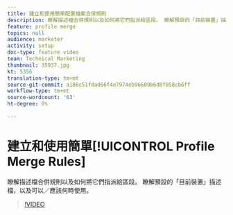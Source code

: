 ```yaml
---
title: 建立和使用簡單配置檔案合併規則
description: 瞭解描述檔合併規則以及如何將它們指派給區段。 瞭解預設的「目前裝置」描述檔，以及可以／應該何時使用。
feature: profile merge
topics: null
audience: marketer
activity: setup
doc-type: feature video
team: Technical Marketing
thumbnail: 35937.jpg
kt: 5356
translation-type: tm+mt
source-git-commit: a108c51fdad66f4e7974eb96609b6d8f058cb6ff
workflow-type: tm+mt
source-wordcount: '63'
ht-degree: 0%

---
```



# 建立和使用簡單[!UICONTROL Profile Merge Rules]

瞭解描述檔合併規則以及如何將它們指派給區段。 瞭解預設的「目前裝置」描述檔，以及可以／應該何時使用。

>[!VIDEO](https://video.tv.adobe.com/v/35937/?quality=12&learn=on)
